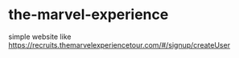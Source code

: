 # the-marvel-experience
simple website like https://recruits.themarvelexperiencetour.com/#/signup/createUser
